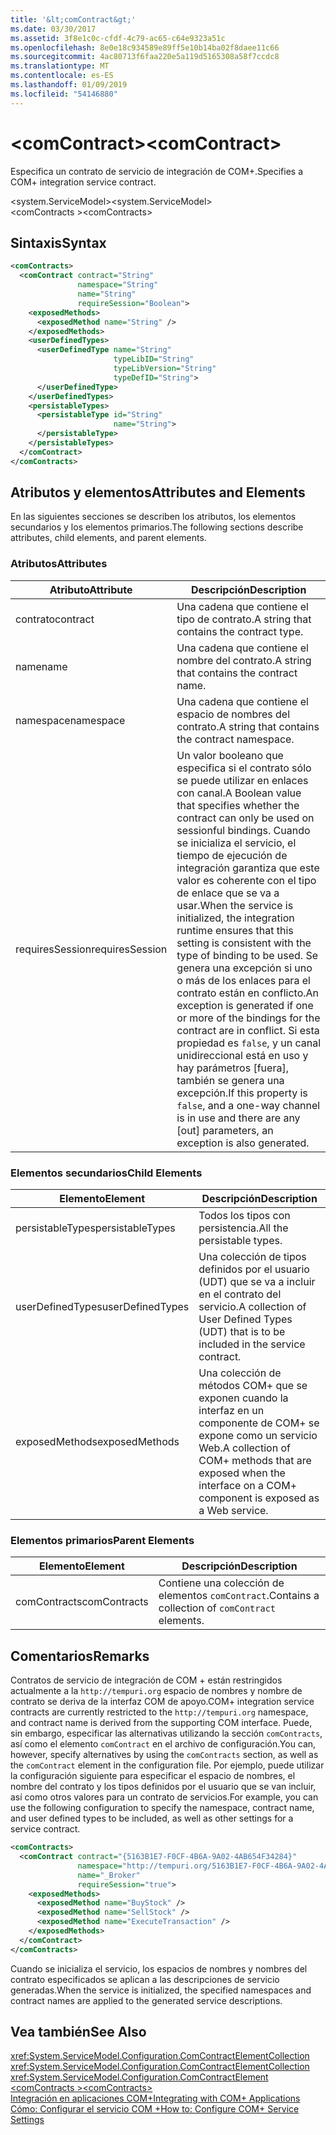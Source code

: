 ```yaml
---
title: '&lt;comContract&gt;'
ms.date: 03/30/2017
ms.assetid: 3f8e1c0c-cfdf-4c79-ac65-c64e9323a51c
ms.openlocfilehash: 8e0e18c934589e89ff5e10b14ba02f8daee11c66
ms.sourcegitcommit: 4ac80713f6faa220e5a119d5165308a58f7ccdc8
ms.translationtype: MT
ms.contentlocale: es-ES
ms.lasthandoff: 01/09/2019
ms.locfileid: "54146880"
---
```

# <a name="ltcomcontractgt"></a><span data-ttu-id="f6209-102">&lt;comContract&gt;</span><span class="sxs-lookup"><span data-stu-id="f6209-102">&lt;comContract&gt;</span></span>
<span data-ttu-id="f6209-103">Especifica un contrato de servicio de integración de COM+.</span><span class="sxs-lookup"><span data-stu-id="f6209-103">Specifies a COM+ integration service contract.</span></span>  
  
 <span data-ttu-id="f6209-104">\<system.ServiceModel></span><span class="sxs-lookup"><span data-stu-id="f6209-104">\<system.ServiceModel></span></span>  
<span data-ttu-id="f6209-105">\<comContracts ></span><span class="sxs-lookup"><span data-stu-id="f6209-105">\<comContracts></span></span>  
  
## <a name="syntax"></a><span data-ttu-id="f6209-106">Sintaxis</span><span class="sxs-lookup"><span data-stu-id="f6209-106">Syntax</span></span>  
  
```xml  
<comContracts>
  <comContract contract="String"
               namespace="String"
               name="String"
               requireSession="Boolean">
    <exposedMethods>
      <exposedMethod name="String" />
    </exposedMethods>
    <userDefinedTypes>
      <userDefinedType name="String"
                       typeLibID="String"
                       typeLibVersion="String"
                       typeDefID="String">
      </userDefinedType>
    </userDefinedTypes>
    <persistableTypes>
      <persistableType id="String"
                       name="String">
      </persistableType>
    </persistableTypes>
  </comContract>
</comContracts>
```  
  
## <a name="attributes-and-elements"></a><span data-ttu-id="f6209-107">Atributos y elementos</span><span class="sxs-lookup"><span data-stu-id="f6209-107">Attributes and Elements</span></span>  
 <span data-ttu-id="f6209-108">En las siguientes secciones se describen los atributos, los elementos secundarios y los elementos primarios.</span><span class="sxs-lookup"><span data-stu-id="f6209-108">The following sections describe attributes, child elements, and parent elements.</span></span>  
  
### <a name="attributes"></a><span data-ttu-id="f6209-109">Atributos</span><span class="sxs-lookup"><span data-stu-id="f6209-109">Attributes</span></span>  
  
|<span data-ttu-id="f6209-110">Atributo</span><span class="sxs-lookup"><span data-stu-id="f6209-110">Attribute</span></span>|<span data-ttu-id="f6209-111">Descripción</span><span class="sxs-lookup"><span data-stu-id="f6209-111">Description</span></span>|  
|---------------|-----------------|  
|<span data-ttu-id="f6209-112">contrato</span><span class="sxs-lookup"><span data-stu-id="f6209-112">contract</span></span>|<span data-ttu-id="f6209-113">Una cadena que contiene el tipo de contrato.</span><span class="sxs-lookup"><span data-stu-id="f6209-113">A string that contains the contract type.</span></span>|  
|<span data-ttu-id="f6209-114">name</span><span class="sxs-lookup"><span data-stu-id="f6209-114">name</span></span>|<span data-ttu-id="f6209-115">Una cadena que contiene el nombre del contrato.</span><span class="sxs-lookup"><span data-stu-id="f6209-115">A string that contains the contract name.</span></span>|  
|<span data-ttu-id="f6209-116">namespace</span><span class="sxs-lookup"><span data-stu-id="f6209-116">namespace</span></span>|<span data-ttu-id="f6209-117">Una cadena que contiene el espacio de nombres del contrato.</span><span class="sxs-lookup"><span data-stu-id="f6209-117">A string that contains the contract namespace.</span></span>|  
|<span data-ttu-id="f6209-118">requiresSession</span><span class="sxs-lookup"><span data-stu-id="f6209-118">requiresSession</span></span>|<span data-ttu-id="f6209-119">Un valor booleano que especifica si el contrato sólo se puede utilizar en enlaces con canal.</span><span class="sxs-lookup"><span data-stu-id="f6209-119">A Boolean value that specifies whether the contract can only be used on sessionful bindings.</span></span> <span data-ttu-id="f6209-120">Cuando se inicializa el servicio, el tiempo de ejecución de integración garantiza que este valor es coherente con el tipo de enlace que se va a usar.</span><span class="sxs-lookup"><span data-stu-id="f6209-120">When the service is initialized, the integration runtime ensures that this setting is consistent with the type of binding to be used.</span></span> <span data-ttu-id="f6209-121">Se genera una excepción si uno o más de los enlaces para el contrato están en conflicto.</span><span class="sxs-lookup"><span data-stu-id="f6209-121">An exception is generated if one or more of the bindings for the contract are in conflict.</span></span> <span data-ttu-id="f6209-122">Si esta propiedad es `false`, y un canal unidireccional está en uso y hay parámetros [fuera], también se genera una excepción.</span><span class="sxs-lookup"><span data-stu-id="f6209-122">If this property is `false`, and a one-way channel is in use and there are any [out] parameters, an exception is also generated.</span></span>|  
  
### <a name="child-elements"></a><span data-ttu-id="f6209-123">Elementos secundarios</span><span class="sxs-lookup"><span data-stu-id="f6209-123">Child Elements</span></span>  
  
|<span data-ttu-id="f6209-124">Elemento</span><span class="sxs-lookup"><span data-stu-id="f6209-124">Element</span></span>|<span data-ttu-id="f6209-125">Descripción</span><span class="sxs-lookup"><span data-stu-id="f6209-125">Description</span></span>|  
|-------------|-----------------|  
|<span data-ttu-id="f6209-126">persistableTypes</span><span class="sxs-lookup"><span data-stu-id="f6209-126">persistableTypes</span></span>|<span data-ttu-id="f6209-127">Todos los tipos con persistencia.</span><span class="sxs-lookup"><span data-stu-id="f6209-127">All the persistable types.</span></span>|  
|<span data-ttu-id="f6209-128">userDefinedTypes</span><span class="sxs-lookup"><span data-stu-id="f6209-128">userDefinedTypes</span></span>|<span data-ttu-id="f6209-129">Una colección de tipos definidos por el usuario (UDT) que se va a incluir en el contrato del servicio.</span><span class="sxs-lookup"><span data-stu-id="f6209-129">A collection of User Defined Types (UDT) that is to be included in the service contract.</span></span>|  
|<span data-ttu-id="f6209-130">exposedMethods</span><span class="sxs-lookup"><span data-stu-id="f6209-130">exposedMethods</span></span>|<span data-ttu-id="f6209-131">Una colección de métodos COM+ que se exponen cuando la interfaz en un componente de COM+ se expone como un servicio Web.</span><span class="sxs-lookup"><span data-stu-id="f6209-131">A collection of COM+ methods that are exposed when the interface on a COM+ component is exposed as a Web service.</span></span>|  
  
### <a name="parent-elements"></a><span data-ttu-id="f6209-132">Elementos primarios</span><span class="sxs-lookup"><span data-stu-id="f6209-132">Parent Elements</span></span>  
  
|<span data-ttu-id="f6209-133">Elemento</span><span class="sxs-lookup"><span data-stu-id="f6209-133">Element</span></span>|<span data-ttu-id="f6209-134">Descripción</span><span class="sxs-lookup"><span data-stu-id="f6209-134">Description</span></span>|  
|-------------|-----------------|  
|<span data-ttu-id="f6209-135">comContracts</span><span class="sxs-lookup"><span data-stu-id="f6209-135">comContracts</span></span>|<span data-ttu-id="f6209-136">Contiene una colección de elementos `comContract`.</span><span class="sxs-lookup"><span data-stu-id="f6209-136">Contains a collection of `comContract` elements.</span></span>|  
  
## <a name="remarks"></a><span data-ttu-id="f6209-137">Comentarios</span><span class="sxs-lookup"><span data-stu-id="f6209-137">Remarks</span></span>  
 <span data-ttu-id="f6209-138">Contratos de servicio de integración de COM + están restringidos actualmente a la `http://tempuri.org` espacio de nombres y nombre de contrato se deriva de la interfaz COM de apoyo.</span><span class="sxs-lookup"><span data-stu-id="f6209-138">COM+ integration service contracts are currently restricted to the `http://tempuri.org` namespace, and contract name is derived from the supporting COM interface.</span></span> <span data-ttu-id="f6209-139">Puede, sin embargo, especificar las alternativas utilizando la sección `comContracts`, así como el elemento `comContract` en el archivo de configuración.</span><span class="sxs-lookup"><span data-stu-id="f6209-139">You can, however, specify alternatives by using the `comContracts` section, as well as the `comContract` element in the configuration file.</span></span> <span data-ttu-id="f6209-140">Por ejemplo, puede utilizar la configuración siguiente para especificar el espacio de nombres, el nombre del contrato y los tipos definidos por el usuario que se van incluir, así como otros valores para un contrato de servicios.</span><span class="sxs-lookup"><span data-stu-id="f6209-140">For example, you can use the following configuration to specify the namespace, contract name, and user defined types to be included, as well as other settings for a service contract.</span></span>  
  
```xml  
<comContracts>
  <comContract contract="{5163B1E7-F0CF-4B6A-9A02-4AB654F34284}"
               namespace="http://tempuri.org/5163B1E7-F0CF-4B6A-9A02-4AB654F34284"
               name="_Broker"
               requireSession="true">
    <exposedMethods>
      <exposedMethod name="BuyStock" />
      <exposedMethod name="SellStock" />
      <exposedMethod name="ExecuteTransaction" />
    </exposedMethods>
  </comContract>
</comContracts>
```  
  
 <span data-ttu-id="f6209-141">Cuando se inicializa el servicio, los espacios de nombres y nombres del contrato especificados se aplican a las descripciones de servicio generadas.</span><span class="sxs-lookup"><span data-stu-id="f6209-141">When the service is initialized, the specified namespaces and contract names are applied to the generated service descriptions.</span></span>  
  
## <a name="see-also"></a><span data-ttu-id="f6209-142">Vea también</span><span class="sxs-lookup"><span data-stu-id="f6209-142">See Also</span></span>  
 <xref:System.ServiceModel.Configuration.ComContractElementCollection>  
 <xref:System.ServiceModel.Configuration.ComContractElementCollection>  
 <xref:System.ServiceModel.Configuration.ComContractElement>  
 [<span data-ttu-id="f6209-143">\<comContracts ></span><span class="sxs-lookup"><span data-stu-id="f6209-143">\<comContracts></span></span>](../../../../../docs/framework/configure-apps/file-schema/wcf/comcontracts.md)  
 [<span data-ttu-id="f6209-144">Integración en aplicaciones COM+</span><span class="sxs-lookup"><span data-stu-id="f6209-144">Integrating with COM+ Applications</span></span>](../../../../../docs/framework/wcf/feature-details/integrating-with-com-plus-applications.md)  
 [<span data-ttu-id="f6209-145">Cómo: Configurar el servicio COM +</span><span class="sxs-lookup"><span data-stu-id="f6209-145">How to: Configure COM+ Service Settings</span></span>](../../../../../docs/framework/wcf/feature-details/how-to-configure-com-service-settings.md)
